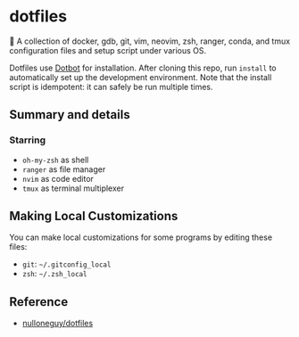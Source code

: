 # dotfiles
🤗 A collection of docker, gdb, git, vim, neovim, zsh, ranger, conda, and tmux configuration files and setup script under various OS.

Dotfiles use [Dotbot](https://github.com/anishathalye/dotbot) for installation. After cloning this repo, run `install` to automatically set up the development environment. Note that the install script is idempotent: it can safely be run multiple times.

## Summary and details

### Starring

- `oh-my-zsh` as shell
- `ranger` as file manager
- `nvim` as code editor
- `tmux` as terminal multiplexer

## Making Local Customizations

You can make local customizations for some programs by editing these files:

- `git`: `~/.gitconfig_local`
- `zsh`: `~/.zsh_local`

## Reference

- [nulloneguy/dotfiles](https://github.com/nulloneguy/dotfiles)
